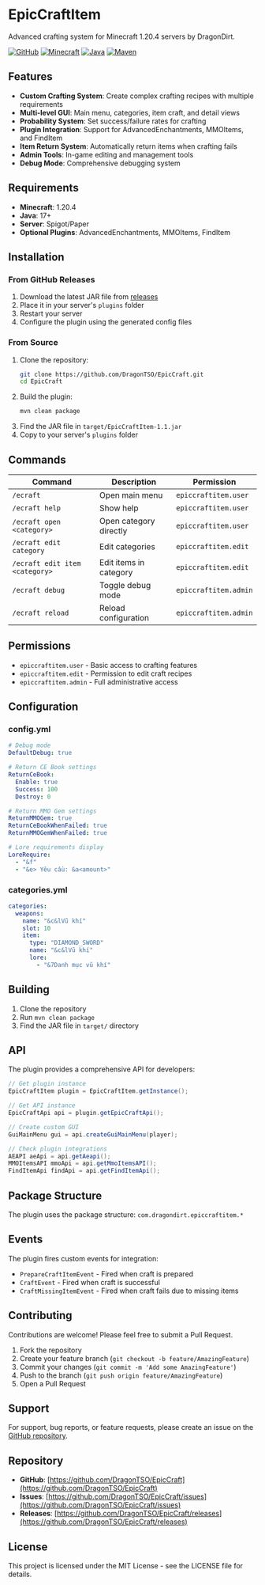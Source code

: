 # EpicCraftItem

Advanced crafting system for Minecraft 1.20.4 servers by DragonDirt.

[![GitHub](https://img.shields.io/badge/GitHub-DragonTSO-blue?style=flat-square&logo=github)](https://github.com/DragonTSO/EpicCraft)
[![Minecraft](https://img.shields.io/badge/Minecraft-1.20.4-green?style=flat-square&logo=minecraft)](https://minecraft.net)
[![Java](https://img.shields.io/badge/Java-17+-orange?style=flat-square&logo=java)](https://openjdk.java.net)
[![Maven](https://img.shields.io/badge/Maven-3.6+-red?style=flat-square&logo=apache-maven)](https://maven.apache.org)

## Features

- **Custom Crafting System**: Create complex crafting recipes with multiple requirements
- **Multi-level GUI**: Main menu, categories, item craft, and detail views
- **Probability System**: Set success/failure rates for crafting
- **Plugin Integration**: Support for AdvancedEnchantments, MMOItems, and FindItem
- **Item Return System**: Automatically return items when crafting fails
- **Admin Tools**: In-game editing and management tools
- **Debug Mode**: Comprehensive debugging system

## Requirements

- **Minecraft**: 1.20.4
- **Java**: 17+
- **Server**: Spigot/Paper
- **Optional Plugins**: AdvancedEnchantments, MMOItems, FindItem

## Installation

### From GitHub Releases
1. Download the latest JAR file from [releases](https://github.com/DragonTSO/EpicCraft/releases)
2. Place it in your server's `plugins` folder
3. Restart your server
4. Configure the plugin using the generated config files

### From Source
1. Clone the repository:
   ```bash
   git clone https://github.com/DragonTSO/EpicCraft.git
   cd EpicCraft
   ```
2. Build the plugin:
   ```bash
   mvn clean package
   ```
3. Find the JAR file in `target/EpicCraftItem-1.1.jar`
4. Copy to your server's `plugins` folder

## Commands

| Command | Description | Permission |
|---------|-------------|------------|
| `/ecraft` | Open main menu | `epiccraftitem.user` |
| `/ecraft help` | Show help | `epiccraftitem.user` |
| `/ecraft open <category>` | Open category directly | `epiccraftitem.user` |
| `/ecraft edit category` | Edit categories | `epiccraftitem.edit` |
| `/ecraft edit item <category>` | Edit items in category | `epiccraftitem.edit` |
| `/ecraft debug` | Toggle debug mode | `epiccraftitem.admin` |
| `/ecraft reload` | Reload configuration | `epiccraftitem.admin` |

## Permissions

- `epiccraftitem.user` - Basic access to crafting features
- `epiccraftitem.edit` - Permission to edit craft recipes
- `epiccraftitem.admin` - Full administrative access

## Configuration

### config.yml
```yaml
# Debug mode
DefaultDebug: true

# Return CE Book settings
ReturnCeBook:
  Enable: true
  Success: 100
  Destroy: 0

# Return MMO Gem settings
ReturnMMOGem: true
ReturnCeBookWhenFailed: true
ReturnMMOGemWhenFailed: true

# Lore requirements display
LoreRequire:
  - "&f"
  - "&e> Yêu cầu: &a<amount>"
```

### categories.yml
```yaml
categories:
  weapons:
    name: "&c&lVũ khí"
    slot: 10
    item:
      type: "DIAMOND_SWORD"
      name: "&c&lVũ khí"
      lore:
        - "&7Danh mục vũ khí"
```

## Building

1. Clone the repository
2. Run `mvn clean package`
3. Find the JAR file in `target/` directory

## API

The plugin provides a comprehensive API for developers:

```java
// Get plugin instance
EpicCraftItem plugin = EpicCraftItem.getInstance();

// Get API instance
EpicCraftApi api = plugin.getEpicCraftApi();

// Create custom GUI
GuiMainMenu gui = api.createGuiMainMenu(player);

// Check plugin integrations
AEAPI aeApi = api.getAeapi();
MMOItemsAPI mmoApi = api.getMmoItemsAPI();
FindItemApi findApi = api.getFindItemApi();
```

## Package Structure

The plugin uses the package structure: `com.dragondirt.epiccraftitem.*`

## Events

The plugin fires custom events for integration:

- `PrepareCraftItemEvent` - Fired when craft is prepared
- `CraftEvent` - Fired when craft is successful
- `CraftMissingItemEvent` - Fired when craft fails due to missing items

## Contributing

Contributions are welcome! Please feel free to submit a Pull Request.

1. Fork the repository
2. Create your feature branch (`git checkout -b feature/AmazingFeature`)
3. Commit your changes (`git commit -m 'Add some AmazingFeature'`)
4. Push to the branch (`git push origin feature/AmazingFeature`)
5. Open a Pull Request

## Support

For support, bug reports, or feature requests, please create an issue on the [GitHub repository](https://github.com/DragonTSO/EpicCraft/issues).

## Repository

- **GitHub**: [https://github.com/DragonTSO/EpicCraft](https://github.com/DragonTSO/EpicCraft)
- **Issues**: [https://github.com/DragonTSO/EpicCraft/issues](https://github.com/DragonTSO/EpicCraft/issues)
- **Releases**: [https://github.com/DragonTSO/EpicCraft/releases](https://github.com/DragonTSO/EpicCraft/releases)

## License

This project is licensed under the MIT License - see the LICENSE file for details.